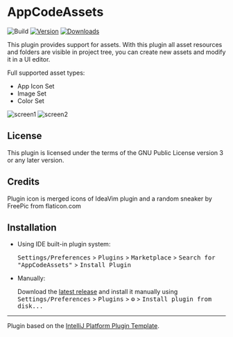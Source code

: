 # AppCodeAssets

![Build](https://github.com/dankinsoid/AppCodeAssets/workflows/Build/badge.svg)
[![Version](https://img.shields.io/jetbrains/plugin/v/PLUGIN_ID.svg)](https://plugins.jetbrains.com/plugin/PLUGIN_ID)
[![Downloads](https://img.shields.io/jetbrains/plugin/d/PLUGIN_ID.svg)](https://plugins.jetbrains.com/plugin/PLUGIN_ID)

<!-- Plugin description -->
This plugin provides support for assets.
With this plugin all asset resources and folders are visible in project tree, you can create new assets and modify it in a UI editor.

Full supported asset types:
- App Icon Set
- Image Set
- Color Set

![screen1](https://github.com/dankinsoid/AppCodeAssets/tree/main/screens/screen1.png)
![screen2](https://github.com/dankinsoid/AppCodeAssets/tree/main/screens/screen2.png)
<!-- Plugin description end -->

## License
This plugin is licensed under the terms of the GNU Public License version 3 or any later version.

## Credits
Plugin icon is merged icons of IdeaVim plugin and a random sneaker by FreePic from flaticon.com

## Installation

- Using IDE built-in plugin system:

  <kbd>Settings/Preferences</kbd> > <kbd>Plugins</kbd> > <kbd>Marketplace</kbd> > <kbd>Search for "AppCodeAssets"</kbd> >
  <kbd>Install Plugin</kbd>

- Manually:

  Download the [latest release](https://github.com/dankinsoid/AppCodeAssets/releases/latest) and install it manually using
  <kbd>Settings/Preferences</kbd> > <kbd>Plugins</kbd> > <kbd>⚙️</kbd> > <kbd>Install plugin from disk...</kbd>


---
Plugin based on the [IntelliJ Platform Plugin Template][template].

[template]: https://github.com/JetBrains/intellij-platform-plugin-template
